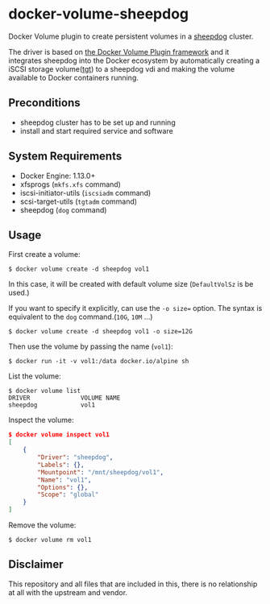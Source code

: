 # docker-volume-sheepdog


Docker Volume plugin to create persistent volumes in a [sheepdog](http://sheepdog.github.io/sheepdog/) cluster.

The driver is based on [the Docker Volume Plugin framework](https://docs.docker.com/engine/extend/plugins_volume/) and it integrates sheepdog into the Docker ecosystem by automatically creating a iSCSI storage volume([tgt](http://stgt.sourceforge.net/)) to a sheepdog vdi and making the volume available to Docker containers running.



## Preconditions

- sheepdog cluster has to be set up and running
- install and start required service and software

## System Requirements

- Docker Engine: 1.13.0+
- xfsprogs (`mkfs.xfs` command)
- iscsi-initiator-utils (`iscsiadm` command)
- scsi-target-utils (`tgtadm` command)
- sheepdog (`dog` command)

## Usage

First create a volume:

```
$ docker volume create -d sheepdog vol1
```

In this case, it will be created with default volume size (`DefaultVolSz` is be used.)


If you want to specify it explicitly, can use the `-o size=` option.
The syntax is equivalent to the `dog` command.(`10G`, `10M` ...)

```
$ docker volume create -d sheepdog vol1 -o size=12G
```

Then use the volume by passing the name (`vol1`):

```
$ docker run -it -v vol1:/data docker.io/alpine sh
```

List the volume:

```
$ docker volume list
DRIVER              VOLUME NAME
sheepdog            vol1
```

Inspect the volume:

```json
$ docker volume inspect vol1
[
    {
        "Driver": "sheepdog",
        "Labels": {},
        "Mountpoint": "/mnt/sheepdog/vol1",
        "Name": "vol1",
        "Options": {},
        "Scope": "global"
    }
]
```

Remove the volume:

```
$ docker volume rm vol1
```


## Disclaimer

This repository and all files that are included in this, there is no relationship at all with the upstream and vendor.
